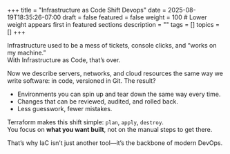 +++
title = "Infrastructure as Code Shift Devops"
date = 2025-08-19T18:35:26-07:00
draft = false
featured = false
weight = 100  # Lower weight appears first in featured sections
description = ""
tags = []
topics = []
+++

Infrastructure used to be a mess of tickets, console clicks, and “works on my machine.”  
With Infrastructure as Code, that’s over.  

<!--more-->

Now we describe servers, networks, and cloud resources the same way we write software: in code, versioned in Git. The result?  
- Environments you can spin up and tear down the same way every time.  
- Changes that can be reviewed, audited, and rolled back.  
- Less guesswork, fewer mistakes.  

Terraform makes this shift simple: `plan`, `apply`, `destroy`.  
You focus on **what you want built**, not on the manual steps to get there.  

That’s why IaC isn’t just another tool—it’s the backbone of modern DevOps.
